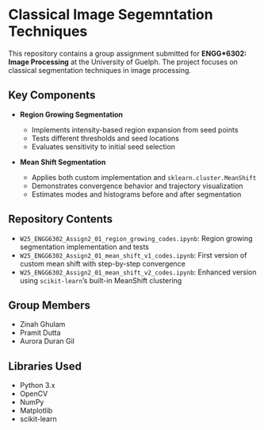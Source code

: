 # Classical Image Segemntation Techniques

This repository contains a group assignment submitted for **ENGG*6302: Image Processing** at the University of Guelph. The project focuses on classical segmentation techniques in image processing.

## Key Components

- **Region Growing Segmentation**
  - Implements intensity-based region expansion from seed points
  - Tests different thresholds and seed locations
  - Evaluates sensitivity to initial seed selection

- **Mean Shift Segmentation**
  - Applies both custom implementation and `sklearn.cluster.MeanShift`
  - Demonstrates convergence behavior and trajectory visualization
  - Estimates modes and histograms before and after segmentation

## Repository Contents

- `W25_ENGG6302_Assign2_01_region_growing_codes.ipynb`: Region growing segmentation implementation and tests
- `W25_ENGG6302_Assign2_01_mean_shift_v1_codes.ipynb`: First version of custom mean shift with step-by-step convergence
- `W25_ENGG6302_Assign2_01_mean_shift_v2_codes.ipynb`: Enhanced version using `scikit-learn`’s built-in MeanShift clustering

## Group Members

- Zinah Ghulam
- Pramit Dutta
- Aurora Duran Gil
  
## Libraries Used

- Python 3.x
- OpenCV
- NumPy
- Matplotlib
- scikit-learn


